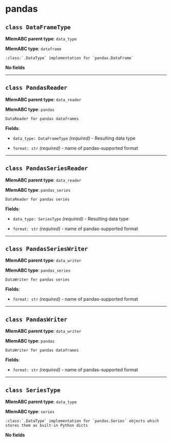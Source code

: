 # pandas

## `class DataFrameType`

**MlemABC parent type**: `data_type`

**MlemABC type**: `dataframe`

    :class:`.DataType` implementation for `pandas.DataFrame`

**No fields**

---

## `class PandasReader`

**MlemABC parent type**: `data_reader`

**MlemABC type**: `pandas`

    DataReader for pandas dataframes

**Fields**:

- `data_type: DataFrameType` _(required)_ - Resulting data type

- `format: str` _(required)_ - name of pandas-supported format

---

## `class PandasSeriesReader`

**MlemABC parent type**: `data_reader`

**MlemABC type**: `pandas_series`

    DataReader for pandas series

**Fields**:

- `data_type: SeriesType` _(required)_ - Resulting data type

- `format: str` _(required)_ - name of pandas-supported format

---

## `class PandasSeriesWriter`

**MlemABC parent type**: `data_writer`

**MlemABC type**: `pandas_series`

    DataWriter for pandas series

**Fields**:

- `format: str` _(required)_ - name of pandas-supported format

---

## `class PandasWriter`

**MlemABC parent type**: `data_writer`

**MlemABC type**: `pandas`

    DataWriter for pandas dataframes

**Fields**:

- `format: str` _(required)_ - name of pandas-supported format

---

## `class SeriesType`

**MlemABC parent type**: `data_type`

**MlemABC type**: `series`

    :class:`.DataType` implementation for `pandas.Series` objects which
    stores them as built-in Python dicts

**No fields**
